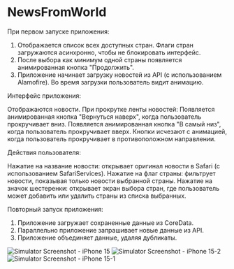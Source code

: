 # NewsFromWorld


При первом запуске приложения:

1.  Отображается список всех доступных стран. Флаги стран загружаются асинхронно, чтобы не блокировать интерфейс. 
2.  После выбора как минимум одной страны появляется анимированная кнопка "Продолжить".
3.  Приложение начинает загрузку новостей из API (с использованием Alamofire).  Во время загрузки пользователь видит анимацию.

Интерфейс приложения:

   Отображаются новости.
   При прокрутке ленты новостей:
       Появляется анимированная кнопка "Вернуться наверх", когда пользователь прокручивает вниз.
       Появляется анимированная кнопка "В самый низ", когда пользователь прокручивает вверх.
       Кнопки исчезают с анимацией, когда пользователь прокручивает в противоположном направлении.

Действия пользователя:

   Нажатие на название новости: открывает оригинал новости в Safari (с использованием SafariServices).
   Нажатие на флаг страны: фильтрует новости, показывая только новости выбранной страны.
   Нажатие на значок шестеренки: открывает экран выбора стран, где пользователь может добавить или удалить страны из списка выбранных.

Повторный запуск приложения:

1.  Приложение загружает сохраненные данные из CoreData.
2.  Параллельно приложение запрашивает новые данные из API. 
3.  Приложение объединяет данные, удаляя дубликаты.


![Simulator Screenshot - iPhone 15](https://github.com/akulash4rk/NewsFromWorld/assets/159540365/a9e6bc9d-9b63-4938-8b9b-8e8fdff3ca6f)
![Simulator Screenshot - iPhone 15-2](https://github.com/akulash4rk/NewsFromWorld/assets/159540365/23080e21-4d49-46ea-aeb3-4c270b0fa7e8)
![Simulator Screenshot - iPhone 15-1](https://github.com/akulash4rk/NewsFromWorld/assets/159540365/7d34cb91-1d21-4aef-bf31-77002c8bb40b)
